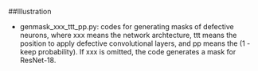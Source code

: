 ##Illustration

- genmask_xxx_ttt_pp.py: codes for generating masks of defective neurons, where xxx means the network archtecture, ttt means the position to apply defective convolutional layers, and pp means the (1 - keep probability). If xxx is omitted, the code generates a mask for ResNet-18.

